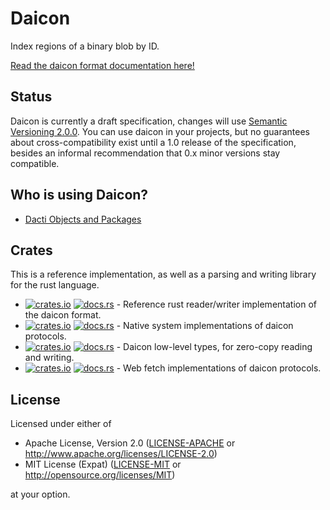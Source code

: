 # Daicon

Index regions of a binary blob by ID.

[Read the daicon format documentation here!](docs/index.md)

## Status

Daicon is currently a draft specification, changes will use [Semantic Versioning 2.0.0](https://semver.org/).
You can use daicon in your projects, but no guarantees about cross-compatibility exist until a 1.0 release of the
specification, besides an informal recommendation that 0.x minor versions stay compatible.

## Who is using Daicon?

- [Dacti Objects and Packages](https://github.com/open-mv-sandbox/dacti)

## Crates

This is a reference implementation, as well as a parsing and writing library for the rust language.

- [![crates.io](https://img.shields.io/crates/v/daicon.svg?label=daicon)](https://crates.io/crates/daicon) [![docs.rs](https://docs.rs/daicon/badge.svg)](https://docs.rs/daicon/) -
  Reference rust reader/writer implementation of the daicon format.
- [![crates.io](https://img.shields.io/crates/v/daicon-native.svg?label=daicon-native)](https://crates.io/crates/daicon-native) [![docs.rs](https://docs.rs/daicon-native/badge.svg)](https://docs.rs/daicon-native/) -
  Native system implementations of daicon protocols.
- [![crates.io](https://img.shields.io/crates/v/daicon-types.svg?label=daicon-types)](https://crates.io/crates/daicon-types) [![docs.rs](https://docs.rs/daicon-types/badge.svg)](https://docs.rs/daicon-types/) -
  Daicon low-level types, for zero-copy reading and writing.
- [![crates.io](https://img.shields.io/crates/v/daicon-web.svg?label=daicon-web)](https://crates.io/crates/daicon-web) [![docs.rs](https://docs.rs/daicon-web/badge.svg)](https://docs.rs/daicon-web/) -
  Web fetch implementations of daicon protocols.

## License

Licensed under either of

- Apache License, Version 2.0 ([LICENSE-APACHE](LICENSE-APACHE) or http://www.apache.org/licenses/LICENSE-2.0)
- MIT License (Expat) ([LICENSE-MIT](LICENSE-MIT) or http://opensource.org/licenses/MIT)

at your option.
